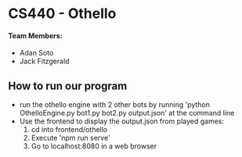 # CS440 - Othello
#### Team Members:
* Adan Soto
* Jack Fitzgerald

## How to run our program
* run the othello engine with 2 other bots by running 'python OthelloEngine.py bot1.py bot2.py output.json' at the command line
* Use the frontend to display the output.json from played games:
  1. cd into frontend/othello
  2. Execute 'npm run serve'
  3. Go to localhost:8080 in a web browser
